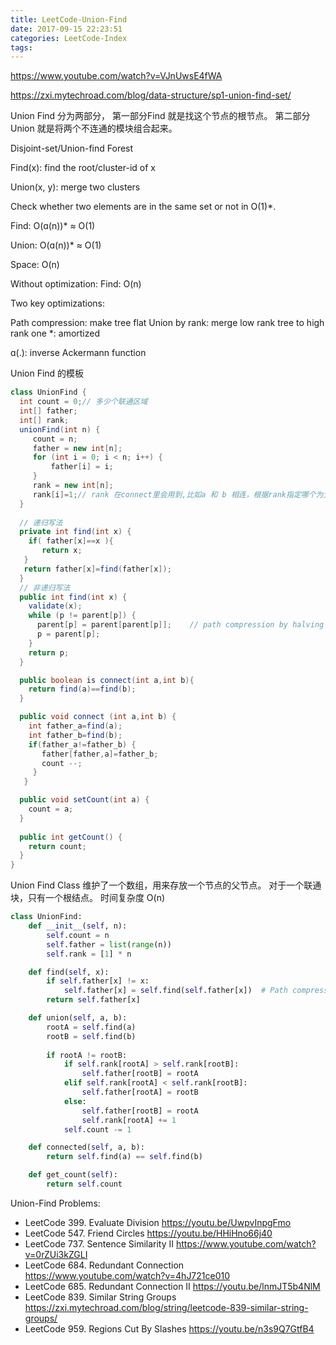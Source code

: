 ```yaml
---
title: LeetCode-Union-Find
date: 2017-09-15 22:23:51
categories: LeetCode-Index
tags:
---
```


https://www.youtube.com/watch?v=VJnUwsE4fWA

https://zxi.mytechroad.com/blog/data-structure/sp1-union-find-set/

Union Find 分为两部分，
第一部分Find 就是找这个节点的根节点。
第二部分Union 就是将两个不连通的模块组合起来。

Disjoint-set/Union-find Forest

Find(x): find the root/cluster-id of x

Union(x, y): merge two clusters

Check whether two elements are in the same set or not in O(1)*.

Find: O(ɑ(n))* ≈ O(1)

Union: O(ɑ(n))* ≈ O(1)

Space: O(n)

Without optimization: Find: O(n)

Two key optimizations:

Path compression: make tree flat
Union by rank: merge low rank tree to high rank one
*: amortized

ɑ(.): inverse Ackermann function


Union Find 的模板
```java
class UnionFind {
  int count = 0;// 多少个联通区域
  int[] father;
  int[] rank;
  unionFind(int n) {
     count = n;
     father = new int[n];
     for (int i = 0; i < n; i++) {
         father[i] = i;
     }
     rank = new int[n];
     rank[i]=1;// rank 在connect里会用到,比如a 和 b 相连，根据rank指定哪个为父节点。
  }
 
  // 递归写法
  private int find(int x) {
    if( father[x]==x ){
       return x;
   }
   return father[x]=find(father[x]);
  }
  // 非递归写法
  public int find(int x) {
    validate(x);
    while (p != parent[p]) {
      parent[p] = parent[parent[p]];    // path compression by halving
      p = parent[p];
    }
    return p;
  }

  public boolean is connect(int a,int b){
    return find(a)==find(b);
  }

  public void connect (int a,int b) {
    int father_a=find(a);
    int father_b=find(b);
    if(father_a!=father_b) {
       father[father,a]=father_b;
       count --;
     }
   }

  public void setCount(int a) {
    count = a;
  }
  
  public int getCount() {
    return count;
  }
}
```

Union Find Class 维护了一个数组，用来存放一个节点的父节点。
对于一个联通块，只有一个根结点。
时间复杂度 O(n)

```python
class UnionFind:
    def __init__(self, n):
        self.count = n
        self.father = list(range(n))
        self.rank = [1] * n

    def find(self, x):
        if self.father[x] != x:
            self.father[x] = self.find(self.father[x])  # Path compression
        return self.father[x]

    def union(self, a, b):
        rootA = self.find(a)
        rootB = self.find(b)
        
        if rootA != rootB:
            if self.rank[rootA] > self.rank[rootB]:
                self.father[rootB] = rootA
            elif self.rank[rootA] < self.rank[rootB]:
                self.father[rootA] = rootB
            else:
                self.father[rootB] = rootA
                self.rank[rootA] += 1
            self.count -= 1

    def connected(self, a, b):
        return self.find(a) == self.find(b)

    def get_count(self):
        return self.count
```

Union-Find Problems:
* LeetCode 399. Evaluate Division https://youtu.be/UwpvInpgFmo
* LeetCode 547. Friend Circles https://youtu.be/HHiHno66j40
* LeetCode 737. Sentence Similarity II https://www.youtube.com/watch?v=0rZUi3kZGLI
* LeetCode 684. Redundant Connection https://www.youtube.com/watch?v=4hJ721ce010
* LeetCode 685. Redundant Connection II https://youtu.be/lnmJT5b4NlM
* LeetCode 839. Similar String Groups  https://zxi.mytechroad.com/blog/string/leetcode-839-similar-string-groups/
* LeetCode 959. Regions Cut By Slashes https://youtu.be/n3s9Q7GtfB4
